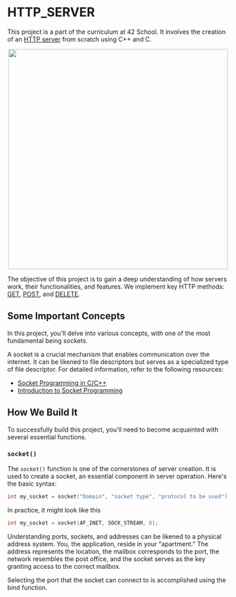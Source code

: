 # HTTP_SERVER

This project is a part of the curriculum at 42 School. It involves the creation of an [HTTP server](https://en.wikipedia.org/wiki/Web_server) from scratch using C++ and C.

<p align="center">
  <img src="https://media.geeksforgeeks.org/wp-content/uploads/20190927155217/webserver.png" width="500">
</p>

The objective of this project is to gain a deep understanding of how servers work, their functionalities, and features. We implement key HTTP methods: [GET](https://http.dev/get), [POST](https://http.dev/post), and [DELETE](https://http.dev/delete).

## Some Important Concepts

In this project, you'll delve into various concepts, with one of the most fundamental being sockets.

A socket is a crucial mechanism that enables communication over the internet. It can be likened to file descriptors but serves as a specialized type of file descriptor. For detailed information, refer to the following resources:
- [Socket Programming in C/C++](https://www.geeksforgeeks.org/socket-programming-cc/)
- [Introduction to Socket Programming](https://www.cs.rpi.edu/~moorthy/Courses/os98/Pgms/socket.html)

## How We Build It

To successfully build this project, you'll need to become acquainted with several essential functions.

### `socket()`

The `socket()` function is one of the cornerstones of server creation. It is used to create a socket, an essential component in server operation. Here's the basic syntax:

```c
int my_socket = socket("Domain", "socket type", "protocol to be used");
``` 
In practice, it might look like this 

```c
int my_socket = socket(AF_INET, SOCK_STREAM, 0);
```
Understanding ports, sockets, and addresses can be likened to a physical address system. You, the application, reside in your "apartment." The address represents the location, the mailbox corresponds to the port, the network resembles the post office, and the socket serves as the key granting access to the correct mailbox.

Selecting the port that the socket can connect to is accomplished using the bind function.

